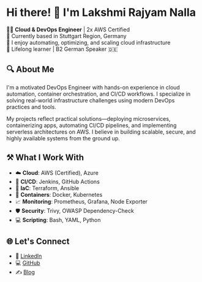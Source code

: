 #                 Hi there! 👋 I'm Lakshmi Rajyam Nalla

👩‍💻 **Cloud & DevOps Engineer** | 2x AWS Certified  
📍 Currently based in Stuttgart Region, Germany  
💬 I enjoy automating, optimizing, and scaling cloud infrastructure  
🌱 Lifelong learner | B2 German Speaker 🇩🇪

## 🔍 About Me

I'm a motivated DevOps Engineer with hands-on experience in cloud automation, container orchestration, and CI/CD workflows. I specialize in solving real-world infrastructure challenges using modern DevOps practices and tools.

My projects reflect practical solutions—deploying microservices, containerizing apps, automating CI/CD pipelines, and implementing serverless architectures on AWS. I believe in building scalable, secure, and highly available systems from the ground up.

## ⚒️ What I Work With

- ☁️ **Cloud**: AWS (Certified), Azure  
- 🔧 **CI/CD**: Jenkins, GitHub Actions  
- 🧱 **IaC**: Terraform, Ansible  
- 🐳 **Containers**: Docker, Kubernetes  
- 📈 **Monitoring**: Prometheus, Grafana, Node Exporter  
- 🛡️ **Security**: Trivy, OWASP Dependency-Check  
- 💻 **Scripting**: Bash, YAML, Python  

## 🌐 Let's Connect

- 💼 [LinkedIn](https://www.linkedin.com/in/lakshmirajyam-nalla)
- 💻 [GitHub]( https://github.com/Nalla06)
- ✍️ [Blog](https://blog.nallalakshmirajyam.click)